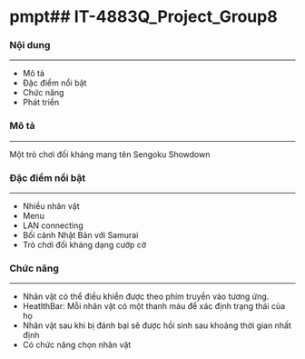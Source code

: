 # pmpt## IT-4883Q_Project_Group8

### Nội dung
-----
- Mô tả
- Đặc điểm nổi bật
- Chức năng
- Phát triển


### Mô tả 
---------------------
Một trò chơi đối kháng mang tên Sengoku Showdown
 
### Đặc điểm nổi bật
-----------
- Nhiều nhân vật 
- Menu
- LAN connecting
- Bối cảnh Nhật Bản với Samurai
- Trò chơi đối kháng dạng cướp cờ 
### Chức năng 
-----------
- Nhân vật có thể điều khiển được theo phím truyền vào tương ứng.
- HeatlthBar: Mỗi nhân vật có một thanh máu để xác định trạng thái của họ
- Nhân vật sau khi bị đánh bại sẽ được hồi sinh sau khoảng thời gian nhất định 
- Có chức năng chọn nhân vật 
